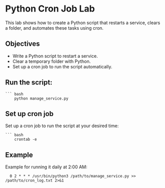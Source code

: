 # Python Cron Job Lab  

This lab shows how to create a Python script that restarts a service, clears a folder, and automates these tasks using cron.

## Objectives  
- Write a Python script to restart a service.  
- Clear a temporary folder with Python.  
- Set up a cron job to run the script automatically.

## Run the script:

    ``` bash
        python manage_service.py

## Set up cron job 
Set up a cron job to run the script at your desired time:

    ``` bash
        crontab -e


## Example
Example for running it daily at 2:00 AM:

  ```plaintext
    0 2 * * * /usr/bin/python3 /path/to/manage_service.py >> /path/to/cron_log.txt 2>&1



